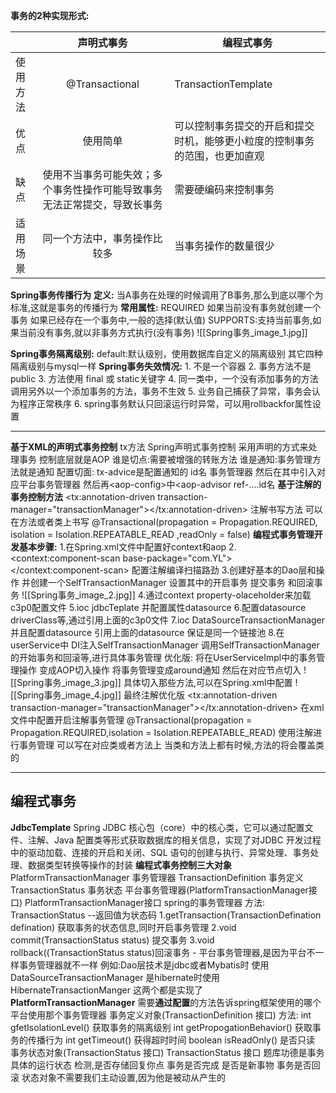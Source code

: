 **事务的2种实现形式:**

|          |                                声明式事务                                | 编程式事务                                                                 |
| -------- |:------------------------------------------------------------------------:| -------------------------------------------------------------------------- |
| 使用方法 |                              @Transactional                              | TransactionTemplate                                                        |
| 优点     |                                 使用简单                                 | 可以控制事务提交的开启和提交时机，能够更小粒度的控制事务的范围，也更加直观 |
| 缺点     | 使用不当事务可能失效；多个事务性操作可能导致事务无法正常提交，导致长事务 | 需要硬编码来控制事务                                                       |
| 适用场景 |                       同一个方法中，事务操作比较多                       | 当事务操作的数量很少                                                       |
**Spring事务传播行为**
	**定义:** 当A事务在处理的时候调用了B事务,那么到底以哪个为标准,这就是事务的传播行为
	**常用属性:**
	REQUIRED 如果当前没有事务就创建一个事务 如果已经存在一个事务中,一般的选择(默认值)
	SUPPORTS:支持当前事务,如果当前没有事务,就以非事务方式执行(没有事务)
	![[Spring事务_image_1.jpg]]

**Spring事务隔离级别:**
	default:默认级别，使用数据库自定义的隔离级别
	其它四种隔离级别与mysql一样
**Spring事务失效情况:**
	1. 不是一个容器
	2. 事务方法不是public
	3. 方法使用 final 或 static关键字
	4. 同一类中，一个没有添加事务的方法调用另外以一个添加事务的方法，事务不生效
	5. 业务自己捕获了异常，事务会认为程序正常秩序
	6. spring事务默认只回滚运行时异常，可以用rollbackfor属性设置

---
**基于XML的声明式事务控制**
	tx方法
	Spring声明式事务控制 采用声明的方式来处理事务
	控制底层就是AOP
	谁是切点:需要被增强的转账方法
	谁是通知:事务管理方法就是通知
	配置切面:
	tx-advice是配置通知的 id名 事务管理器 然后在其中引入对应平台事务管理器
	然后再\<aop-config>中<aop-advisor ref-....id名
**基于注解的事务控制方法**
	<!--开启事务注解-->
	<tx:annotation-driven transaction-manager="transactionManager"></tx:annotation-driven>
	注解书写方法 可以在方法或者类上书写
	@Transactional(propagation = Propagation.REQUIRED,
	isolation = Isolation.REPEATABLE_READ ,readOnly = false)
**编程式事务管理开发基本步骤:**
	1.在Spring.xml文件中配置好context和aop
	2.<context:component-scan base-package="com.YL">
	</context:component-scan> 配置注解编译扫描路劲
	3.创建好基本的Dao层和操作
	并创建一个SelfTransactionManager
	设置其中的开启事务 提交事务 和回滚事务
	![[Spring事务_image_2.jpg]]
	4.通过context property-olaceholder来加载c3p0配置文件
	5.ioc jdbcTeplate 并配置属性datasource
	6.配置datasource driverClass等,通过引用上面的c3p0文件
	7.ioc DataSourceTransactionManager
	并且配置datasource 引用上面的datasource
	保证是同一个链接池
	8.在userService中 DI注入SelfTransactionManager
	调用SelfTransactionManager的开始事务和回滚等,进行具体事务管理
优化版:
	将在UserServiceImpl中的事务管理操作
	变成AOP切入操作 将事务管理变成around通知
	然后在对应节点切入
	![[Spring事务_image_3.jpg]]
	具体切入那些方法,可以在Spring.xml中配置
	![[Spring事务_image_4.jpg]]
最终注解优化版
	<tx:annotation-driven transaction-manager="transactionManager"></tx:annotation-driven>
	在xml文件中配置开启注解事务管理
	@Transactional(propagation = Propagation.REQUIRED,isolation = Isolation.REPEATABLE_READ)
	使用注解进行事务管理
	可以写在对应类或者方法上
	当类和方法上都有时候,方法的将会覆盖类的


---
## 编程式事务
**JdbcTemplate**
	Spring JDBC 核心包（core）中的核心类，它可以通过配置文件、注解、Java 配置类等形式获取数据库的相关信息，实现了对JDBC 开发过程中的驱动加载、连接的开启和关闭、SQL 语句的创建与执行、异常处理、事务处理、数据类型转换等操作的封装
**编程式事务控制三大对象**
	PlatformTransactionManager 事务管理器
	TransactionDefinition 事务定义
	TransactionStatus 事务状态
平台事务管理器(PlatformTransactionManager接口)
	PlatformTransactionManager接口 spring的事务管理器
	方法:
	TransactionStatus --返回值为状态码
	1.getTransaction(TransactionDefination defination)
	获取事务的状态信息,同时开启事务管理
	2.void commit(TransactionStatus status) 提交事务
	3.void rollback((TransactionStatus status)回滚事务
	-
	平台事务管理器,是因为平台不一样事务管理器就不一样
	例如:Dao层技术是jdbc或者Mybatis时 使用DataSourceTransactionManager
	是hibernate时使用HibernateTransactionManger
	这两个都是实现了**PlatformTransactionManager**
	需要**通过配置**的方法告诉spring框架使用的哪个平台使用那个事务管理器
事务定义对象(TransactionDefinition 接口)
	方法:
	int gfetIsolationLevel() 获取事务的隔离级别
	int getPropogationBehavior() 获取事务的传播行为
	int getTimeout() 获得超时时间
	boolean isReadOnly() 是否只读
事务状态对象(TransactionStatus 接口)
	TransactionStatus 接口 题库功德是事务具体的运行状态
	检测,是否存储回复你点
	事务是否完成
	是否是新事物
	事务是否回滚
	状态对象不需要我们主动设置,因为他是被动从产生的









